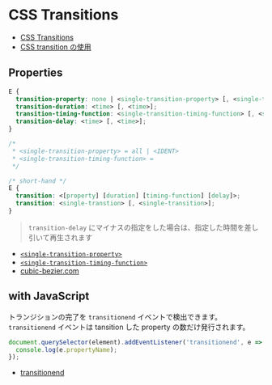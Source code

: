 # CSS Transitions
- [CSS Transitions](https://www.w3.org/TR/css3-transitions/)
- [CSS transition の使用](https://developer.mozilla.org/ja/docs/Web/CSS/CSS_Transitions/Using_CSS_transitions)

## Properties

```css
E {
  transition-property: none | <single-transition-property> [, <single-transition-property>];
  transition-duration: <time> [, <time>];
  transition-timing-function: <single-transition-timing-function> [, <single-transition-timing-function>];
  transition-delay: <time> [, <time>];
}

/*
 * <single-transition-property> = all | <IDENT>
 * <single-transition-timing-function> = 
 */

/* short-hand */
E {
  transition: <[property] [duration] [timing-function] [delay]>;
  transition: <single-transtion> [, <single-transition>];
}
```
> `transition-delay` にマイナスの指定をした場合は、指定した時間を差し引いて再生されます

- [`<single-transition-property>`](https://www.w3.org/TR/css3-transitions/#single-transition-property)
- [`<single-transition-timing-function>`](https://www.w3.org/TR/css3-transitions/#single-transition-timing-function)
- [cubic-bezier.com](http://cubic-bezier.com/)


## with JavaScript
トランジションの完了を `transitionend` イベントで検出できます。
`transitionend` イベントは tansition した property の数だけ発行されます。

```js
document.querySelector(element).addEventListener('transitionend', e => {
  console.log(e.propertyName);
});
```

- [transitionend](https://developer.mozilla.org/ja/docs/Web/Events/transitionend)
